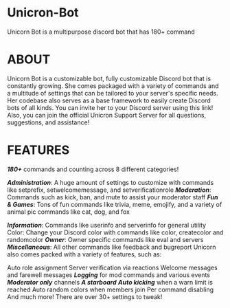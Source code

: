 # Unicron-Bot

Unicorn Bot is a multipurpose discord bot that has 180+ command
 
# ABOUT                              
Unicorn Bot is a customizable bot, fully customizable Discord bot that is constantly growing. She comes packaged with a variety of commands and a multitude of settings that can be tailored to your server's specific needs. Her codebase also serves as a base framework to easily create Discord bots of all kinds. You can invite her to your Discord server using this link! Also, you can join the official Unicron Support Server for all questions, suggestions, and assistance!

# FEATURES 
***180+*** commands and counting across 8 different categories!

***Administration***: A huge amount of settings to customize with commands like setprefix, setwelcomemessage, and setverificationrole
***Moderation***: Commands such as kick, ban, and mute to assist your moderator staff
***Fun & Games***: Tons of fun commands like trivia, meme, emojify, and a variety of animal pic commands like cat, dog, and fox

***Information***: Commands like userinfo and serverinfo for general utility
Color: Change your Discord color with commands like color, createcolor and randomcolor
***Owner***: Owner specific commands like eval and servers
***Miscellaneous***: All other commands like feedback and bugreport
Unicorn  also comes packed with a variety of features, such as:

Auto role assignment
Server verification via reactions
Welcome messages and farewell messages
***Logging*** for mod commands and various events
***Moderator only*** channels
***A starboard***
***Auto kicking*** when a warn limit is reached
Auto random colors when members join
Per command disabling
And much more! There are over 30+ settings to tweak!
